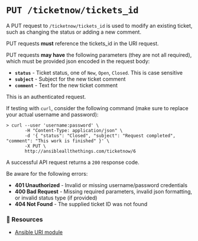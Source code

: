 # `PUT /ticketnow/tickets_id`

A PUT request to `/ticketnow/tickets_id` is used to modify an existing ticket, such as changing the status or
adding a new comment.

PUT requests **must** reference the tickets_id in the URI request.

PUT requests **may have** the following parameters (they are not all required), which must be provided json encoded in the request body:

 - **`status`** - Ticket status, one of `New`, `Open`, `Closed`.  This is case sensitive
 - **`subject`** - Subject for the new ticket comment
 - **`comment`** - Text for the new ticket comment

This is an authenticated request.

If testing with `curl`, consider the following command (make sure to replace your actual username and password):

```
> curl --user 'username:password' \
       -H "Content-Type: application/json" \
       -d '{ "status": "Closed", "subject": "Request completed", "comment": "This work is finished" }' \
       -X PUT \
       http://ansibleallthethings.com/ticketnow/6
```

A successful API request returns a `200` response code.

Be aware for the following errors:

 - **401 Unauthorized** - Invalid or missing username/password credentials
 - **400 Bad Request** - Missing required parameters, invalid json formatting, or invalid status type (if provided)
 - **404 Not Found** - The supplied ticket ID was not found


### 📗 Resources

 - [Ansible URI module](http://docs.ansible.com/ansible/latest/uri_module.html)

